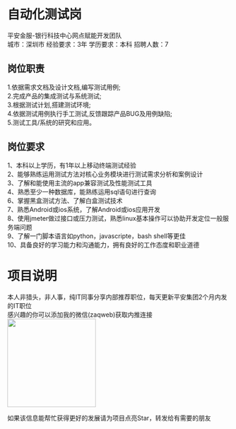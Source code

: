 # 自动化测试岗
平安金服-银行科技中心网点赋能开发团队  
城市：深圳市 经验要求：3年 学历要求：本科  招聘人数：7

## 岗位职责
1.依据需求文档及设计文档,编写测试用例;   
2.完成产品的集成测试与系统测试;   
3.根据测试计划,搭建测试环境;　   
4.依据测试用例执行手工测试,反馈跟踪产品BUG及用例缺陷;   
5.测试工具/系统的研究和应用。

## 岗位要求
1、本科以上学历，有1年以上移动终端测试经验   
2、能够熟练运用测试方法对核心业务模块进行测试需求分析和案例设计   
3、了解和能使用主流的app兼容测试及性能测试工具   
4、熟悉至少一种数据库，能熟练运用sql语句进行查询   
6、掌握黑盒测试方法、了解白盒测试技术   
7、熟悉Android或ios系统，了解Android或ios应用开发   
8、使用jmeter做过接口或压力测试，熟悉linux基本操作可以协助开发定位一般服务端问题   
9、了解一门脚本语言如python，javascripte，bash shell等更佳   
10、具备良好的学习能力和沟通能力，拥有良好的工作态度和职业道德

# 项目说明

本人非猎头，非人事，纯IT同事分享内部推荐职位，每天更新平安集团2个月内发的IT职位  
感兴趣的你可以添加我的微信(zaqweb)获取内推连接  
<img src="https://github.com/zaqweb/PA-IT-JOBS/blob/master/WechatICode.jpeg"  height="200" width="200">

如果该信息能帮忙获得更好的发展请为项目点亮Star，转发给有需要的朋友




